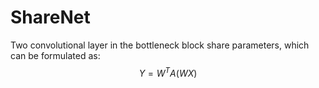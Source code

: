 # ShareNet
Two convolutional layer in the bottleneck block share parameters, which can be formulated as:  
$$Y=W^{T}A(WX)$$
